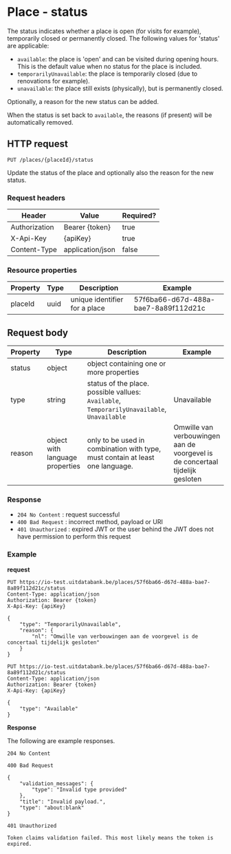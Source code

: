 ---
---

# Place - status

The status indicates whether a place is open (for visits for example), temporarily closed or permanently closed. The following values for 'status' are applicable:
* `available`: the place is 'open' and can be visited during opening hours. This is the default value when no status for the place is included.
* `temporarilyUnavailable`: the place is temporarily closed (due to renovations for example).
* `unavailable`: the place still exists (physically), but is permanently closed.

Optionally, a reason for the new status can be added. 

When the status is set back to `available`, the reasons (if present) will be automatically removed.

## HTTP request

```
PUT /places/{placeId}/status
```

Update the status of the place and optionally also the reason for the new status.

### Request headers

| Header        | Value            | Required? |
| ------------- | ---------------- | --------- |
| Authorization | Bearer {token}   | true      |
| X-Api-Key     | {apiKey}         | true      |
| Content-Type  | application/json | false     |

### Resource properties

| Property	| Type | Description | Example |
|--|--|--|--|
| placeId	| uuid | unique identifier for a place | 57f6ba66-d67d-488a-bae7-8a89f112d21c |

## Request body

| Property	| Type | Description | Example |
|--|--|--|--|
| status	| object | object containing one or more properties |  |
| type	| string | status of the place. possible vallues: `Available`, `TemporarilyUnavailable`, `Unavailable` | Unavailable |
| reason	| object with language properties | only to be used in combination with type, must contain at least one language. | Omwille van verbouwingen aan de voorgevel is de concertaal tijdelijk gesloten |

### Response

* `204 No Content` : request successful
* `400 Bad Request` : incorrect method, payload or URI
* `401 Unauthorized` : expired JWT or the user behind the JWT does not have permission to perform this request

### Example

**request**

```
PUT https://io-test.uitdatabank.be/places/57f6ba66-d67d-488a-bae7-8a89f112d21c/status
Content-Type: application/json
Authorization: Bearer {token}
X-Api-Key: {apiKey}

{
    "type": "TemporarilyUnavailable",
    "reason": {
        "nl": "Omwille van verbouwingen aan de voorgevel is de concertaal tijdelijk gesloten"
    }
}
```

```
PUT https://io-test.uitdatabank.be/places/57f6ba66-d67d-488a-bae7-8a89f112d21c/status
Content-Type: application/json
Authorization: Bearer {token}
X-Api-Key: {apiKey}

{
    "type": "Available"
}
```

**Response**

The following are example responses.

```
204 No Content
```

```
400 Bad Request

{
    "validation_messages": {
        "type": "Invalid type provided"
    },
    "title": "Invalid payload.",
    "type": "about:blank"
}
```

```
401 Unauthorized

Token claims validation failed. This most likely means the token is expired.
```
